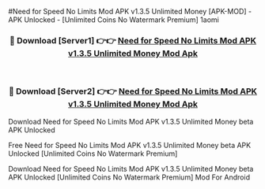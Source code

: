 #Need for Speed No Limits Mod APK v1.3.5 Unlimited Money [APK-MOD] - APK Unlocked - [Unlimited Coins No Watermark Premium] 1aomi



<div align="center">

<h3>🔴 Download [Server1] 👉👉 <a href="https://momento.my/?title=Need_for_Speed_No_Limits_Mod_APK_v1.3.5_Unlimited_Money">Need for Speed No Limits Mod APK v1.3.5 Unlimited Money Mod Apk</a></h3><br>

<h3>🔴 Download [Server2] 👉👉 <a href="https://momento.my/?title=Need_for_Speed_No_Limits_Mod_APK_v1.3.5_Unlimited_Money">Need for Speed No Limits Mod APK v1.3.5 Unlimited Money Mod Apk</a></h3>
</div>



Download Need for Speed No Limits Mod APK v1.3.5 Unlimited Money beta APK Unlocked

Free Need for Speed No Limits Mod APK v1.3.5 Unlimited Money beta APK Unlocked [Unlimited Coins No Watermark Premium]

Download Need for Speed No Limits Mod APK v1.3.5 Unlimited Money beta APK Unlocked [Unlimited Coins No Watermark Premium] Mod For Android

